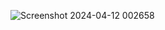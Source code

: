 ![Screenshot 2024-04-12 002658](https://github.com/VaradDeshmukh18/Loan-Approval-Predictor/assets/99480015/3a7b8311-05ec-4c1d-81d1-c2cde89f63bd)
